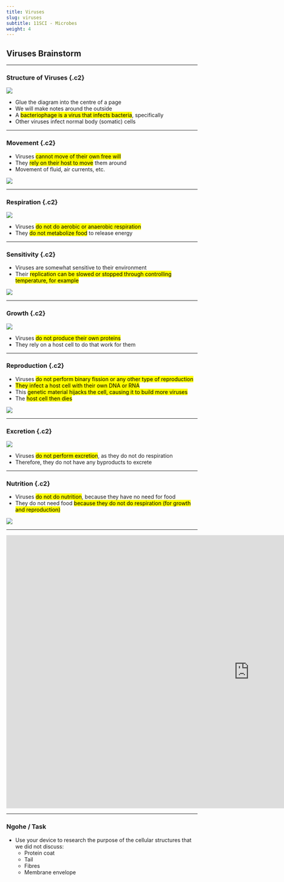 ```yaml
---
title: Viruses
slug: viruses
subtitle: 11SCI - Microbes
weight: 4
---
```


## Viruses Brainstorm

---

### Structure of Viruses {.c2}

![](../assets/virus-diagram.jpg)

- Glue the diagram into the centre of a page
- We will make notes around the outside
- A <mark>bacteriophage is a virus that infects bacteria</mark>, specifically
- Other viruses infect normal body (somatic) cells

---

### Movement {.c2}

- Viruses <mark>cannot move of their own free will</mark>
- They <mark>rely on their host to move</mark> them around
- Movement of fluid, air currents, etc.

![](../assets/virus-diagram.jpg)

---

### Respiration {.c2}

![](../assets/virus-diagram.jpg)

- Viruses <mark>do not do aerobic or anaerobic respiration</mark>
- They <mark>do not metabolize food</mark> to release energy

---

### Sensitivity {.c2}

- Viruses are somewhat sensitive to their environment
- Their <mark>replication can be slowed or stopped through controlling temperature, for example</mark>

![](../assets/virus-diagram.jpg)

---

### Growth {.c2}

![](../assets/virus-diagram.jpg)

- Viruses <mark>do not produce their own proteins</mark>
- They rely on a host cell to do that work for them

---

### Reproduction {.c2}

- Viruses <mark>do not perform binary fission or any other type of reproduction</mark>
- <mark>They infect a host cell with their own DNA or RNA</mark>
- This <mark>genetic material hijacks the cell, causing it to build more viruses</mark>
- The <mark>host cell then dies</mark>

![](../assets/virus-diagram.jpg)

---

### Excretion {.c2}

![](../assets/virus-diagram.jpg)

- Viruses <mark>do not perform excretion</mark>, as they do not do respiration
- Therefore, they do not have any byproducts to excrete

---

### Nutrition {.c2}

- Viruses <mark>do not do nutrition</mark>, because they have no need for food
- They do not need food <mark>because they do not do respiration (for growth and reproduction)</mark>

![](../assets/virus-diagram.jpg)

---

<iframe width="1280" height="720" src="https://www.youtube.com/embed/8FqlTslU22s" title="YouTube video player" frameborder="0" allow="accelerometer; autoplay; clipboard-write; encrypted-media; gyroscope; picture-in-picture" allowfullscreen></iframe>

---

### Ngohe / Task

- Use your device to research the purpose of the cellular structures that we did not discuss:
	+ Protein coat
	+ Tail
	+ Fibres
	+ Membrane envelope
 